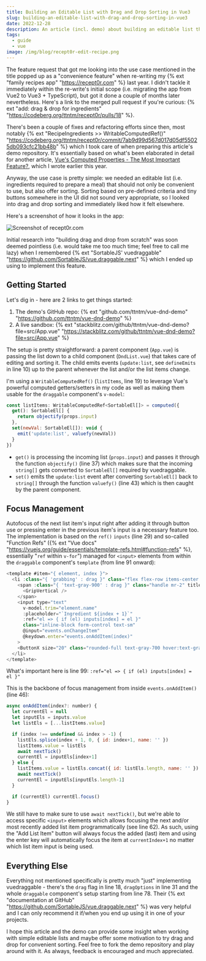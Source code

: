```yaml
---
title: Building an Editable List with Drag and Drop Sorting in Vue3
slug: building-an-editable-list-with-drag-and-drop-sorting-in-vue3
date: 2022-12-28
description: An article (incl. demo) about building an editable list that supports drag'n'drop in Vue3.
tags:
  - guide
  - vue
image: /img/blog/recept0r-edit-recipe.png
---
```


The feature request that got me looking into the use case mentioned in the title popped up as a "convenience feature" when re-writing my {% ext "family recipes app" "https://recept0r.com" %} last year. I didn't tackle it immediately within the re-write's initial scope (i.e. migrating the app from Vue2 to Vue3 + TypeScript), but got it done a couple of months later nevertheless. Here's a link to the merged pull request if you're curious: {% ext "add: drag & drop for ingredients" "https://codeberg.org/ttntm/recept0r/pulls/18" %}.

There's been a couple of fixes and refactoring efforts since then, most notably {% ext "RecipeIngredients >> WritableComputedRef()" "https://codeberg.org/ttntm/recept0r/commit/7ab9d99d567d017d05df55025db093cfc21bb48b" %} which I took care of when preparing this article's demo repository. It's essentially based on what's been elaborated in detail for another article, [Vue's Computed Properties - The Most Important Feature?](/blog/vue-computed-properties-the-most-important-feature/), which I wrote earlier this year.

Anyway, the use case is pretty simple: we needed an editable list (i.e. ingredients required to prepare a meal) that should not only be convenient to use, but also offer sorting. Sorting based on pre-defined criteria and tiny buttons somewhere in the UI did not sound very appropriate, so I looked into drag and drop sorting and immediately liked how it felt elsewhere.

Here's a screenshot of how it looks in the app:

<img src="/img/blog/recept0r-edit-recipe.png" class="img-fluid img-center" alt="Screenshot of recept0r.com">

Initial research into "building drag and drop from scratch" was soon deemed pointless (i.e. would take me too much time; feel free to call me lazy) when I remembered {% ext "SortableJS' vuedraggable" "https://github.com/SortableJS/vue.draggable.next" %} which I ended up using to implement this feature.

## Getting Started

Let's dig in - here are 2 links to get things started:

1. The demo's GitHub repo: {% ext "github.com/ttntm/vue-dnd-demo" "https://github.com/ttntm/vue-dnd-demo" %}
2. A live sandbox: {% ext "stackblitz.com/github/ttntm/vue-dnd-demo?file=src/App.vue" "https://stackblitz.com/github/ttntm/vue-dnd-demo?file=src/App.vue" %}

The setup is pretty straightforward: a parent component (`App.vue`) is passing the list down to a child component (`DndList.vue`) that takes care of editing and sorting it. The child emits events (`update:list`, see `defineEmits` in line 10) up to the parent whenever the list and/or the list items change.

I'm using a `WritableComputedRef()` (`listItems`, line 19) to leverage Vue's powerful computed getters/setters in my code as well as making them usable for the `draggable` component's `v-model`:

```js
const listItems: WritableComputedRef<SortableEl[]> = computed({
  get(): SortableEl[] {
    return objectify(props.input)
  },
  set(newVal: SortableEl[]): void {
    emit('update:list', valuefy(newVal))
  }
})
```

- `get()` is processing the incoming list (`props.input`) and passes it through the function `objectify()` (line 37) which makes sure that the incoming `string[]` gets converted to `SortableEl[]` required by vuedraggable.
- `set()` emits the `update:list` event after converting `SortableEl[]` back to `string[]` through the function `valuefy()` (line 43) which is then caught by the parent component.

## Focus Management

Autofocus of the next list item's input right after adding it through button use or pressing enter in the previous item's input is a necessary feature too. The implementation is based on the `ref()` `inputs` (line 29) and so-called "Function Refs" ({% ext "Vue docs" "https://vuejs.org/guide/essentials/template-refs.html#function-refs" %}, essentially "`ref` within `v-for`") managed for `<input>` elements from within the `draggable` component's `template` (from line 91 onward):

```js
<template #item="{ element, index }">
  <li :class="{ 'grabbing' : drag }" class="flex flex-row items-center border border-transparent px-1 py-2 mb-1">
    <span :class="{ 'text-gray-900' : drag }" class="handle mr-2" title="Move element">
      <GripVertical />
    </span>
    <input type="text"
      v-model.trim="element.name"
      :placeholder="`Ingredient ${index + 1}`"
      :ref="el => { if (el) inputs[index] = el }"
      class="inline-block form-control text-sm"
      @input="events.onChangeItem"
      @keydown.enter="events.onAddItem(index)"
    >
    <ButtonX size="20" class="rounded-full text-gray-700 hover:text-gray-900 focus:text-gray-900 ml-2" @click="events.onRemoveItem(index)" />
  </li>
</template>
```

What's important here is line 99: `:ref="el => { if (el) inputs[index] = el }"`

This is the backbone of focus management from inside `events.onAddItem()` (line 46):

```js
async onAddItem(index?: number) {
  let currentEl = null
  let inputEls = inputs.value
  let listEls = [...listItems.value]

  if (index !== undefined && index > -1) {
    listEls.splice(index + 1, 0, { id: index+1, name: '' })
    listItems.value = listEls
    await nextTick()
    currentEl = inputEls[index+1]
  } else {
    listItems.value = listEls.concat({ id: listEls.length, name: '' })
    await nextTick()
    currentEl = inputEls[inputEls.length-1]
  }

  if (currentEl) currentEl.focus()
}
```

We still have to make sure to use `await nextTick()`, but we're able to access specific `<input>` elements which allows focusing the next and/or most recently added list item programmatically (see line 62). As such, using the "Add List Item" button will always focus the added (last) item and using the enter key will automatically focus the item at `currentIndex+1` no matter which list item input is being used.

## Everything Else

Everything not mentioned specifically is pretty much "just" implementing vuedraggable - there's the `drag` flag in line 18, `dragOptions` in line 31 and the whole `draggable` component's setup starting from line 78. Their {% ext "documentation at GitHub" "https://github.com/SortableJS/vue.draggable.next" %} was very helpful and I can only recommend it if/when you end up using it in one of your projects.

I hope this article and the demo can provide some insight when working with simple editable lists and maybe offer some motivation to try drag and drop for convenient sorting. Feel free to fork the demo repository and play around with it. As always, feedback is encouraged and much appreciated.
